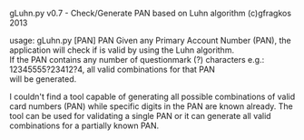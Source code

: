 gLuhn.py v0.7 - Check/Generate PAN based on Luhn algorithm (c)gfragkos 2013  

usage: gLuhn.py [PAN]
	PAN	Given any Primary Account Number (PAN), the application will 
            check if is valid by using the Luhn algorithm.               
            If the PAN contains any number of questionmark (?) characters
            e.g.: 12345555?23412?4, all valid combinations for that PAN  
            will be generated.                                           
                
                
I couldn't find a tool capable of generating all possible combinations of
valid card numbers (PAN) while specific digits in the PAN are known already.
The tool can be used for validating a single PAN or it can generate all valid 
combinations for a partially known PAN. 





